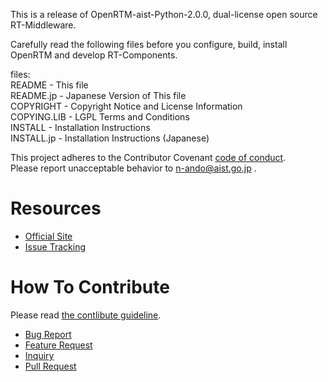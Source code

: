 This is a release of OpenRTM-aist-Python-2.0.0, dual-license open source RT-Middleware.

Carefully read the following files before you configure, build, install  
OpenRTM and develop RT-Components.

files:  
README      - This file  
README.jp   - Japanese Version of This file  
COPYRIGHT   - Copyright Notice and License Information  
COPYING.LIB - LGPL Terms and Conditions  
INSTALL     - Installation Instructions  
INSTALL.jp  - Installation Instructions (Japanese)  

This project adheres to the Contributor Covenant [code of conduct](.github/CODE_OF_CONDUCT.md).   
Please report unacceptable behavior to n-ando@aist.go.jp .

# Resources
- [Official Site](http://openrtm.org)
- [Issue Tracking](https://github.com/OpenRTM/OpenRTM-aist-Python/issues)

# How To Contribute
Please read [the contlibute guideline](https://github.com/OpenRTM/OpenRTM-aist-Python/wiki/How-to-Contribute).

- [Bug Report](https://github.com/OpenRTM/OpenRTM-aist-Python/wiki/How-to-Contribute#バグ報告)
- [Feature Request](https://github.com/OpenRTM/OpenRTM-aist-Python/wiki/How-to-Contribute#機能追加の提案)
- [Inquiry](https://github.com/OpenRTM/OpenRTM-aist-Python/wiki/How-to-Contribute#問い合わせ)
- [Pull Request](https://github.com/OpenRTM/OpenRTM-aist-Python/wiki/How-to-Contribute#pull-request)
